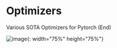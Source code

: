 # Optimizers
Various SOTA Optimizers for Pytorch (End)

![image](https://forums.fast.ai/uploads/default/original/3X/c/c/cc08a73035fb69705b5f0b5096325f636b20ebc2.jpeg){: width="75%" height="75%"}
